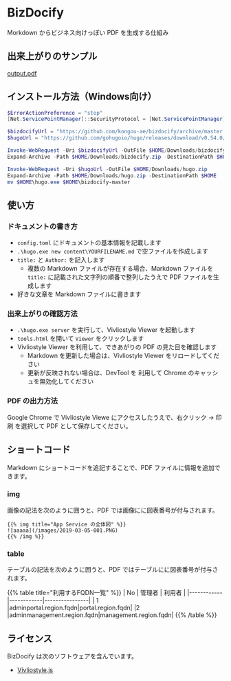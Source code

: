 # BizDocify

Morkdown からビジネス向けっぽい PDF を生成する仕組み

## 出来上がりのサンプル

[output.pdf](https://github.com/kongou-ae/bizdocify/raw/master/sample/output.pdf)

## インストール方法（Windows向け）

```powershell
$ErrorActionPreference = "stop"
[Net.ServicePointManager]::SecurityProtocol = [Net.ServicePointManager]::SecurityProtocol -bor [Net.SecurityProtocolType]::Tls12

$bizdocifyUrl = "https://github.com/kongou-ae/bizdocify/archive/master.zip"
$hugoUrl = "https://github.com/gohugoio/hugo/releases/download/v0.54.0/hugo_extended_0.54.0_Windows-64bit.zip"

Invoke-WebRequest -Uri $bizdocifyUrl -OutFile $HOME/Downloads/bizdocify.zip
Expand-Archive -Path $HOME/Downloads/bizdocify.zip -DestinationPath $HOME

Invoke-WebRequest -Uri $hugoUrl -OutFile $HOME/Downloads/hugo.zip
Expand-Archive -Path $HOME/Downloads/hugo.zip -DestinationPath $HOME
mv $HOME\hugo.exe $HOME\bizdocify-master
```

## 使い方

### ドキュメントの書き方

- `config.toml` にドキュメントの基本情報を記載します
- `.\hugo.exe new content\YOURFILENAME.md` で空ファイルを作成します
- `title:` と `Author:` を記入します
    - 複数の Markdown ファイルが存在する場合、Markdown ファイルを `title:` に記載された文字列の順番で整列したうえで PDF ファイルを生成します
- 好きな文章を Markdown ファイルに書きます

### 出来上がりの確認方法

- `.\hugo.exe server` を実行して、Vivliostyle Viewer を起動します
- `tools.html` を開いて `Viewer` をクリックします
- Vivliostyle Viewer を利用して、できあがりの PDF の見た目を確認します
    - Markdown を更新した場合は、Vivliostyle Viewer をリロードしてください
    - 更新が反映されない場合は、DevTool を 利用して Chrome のキャッシュを無効化してください

### PDF の出力方法

Google Chrome で Vivliostyle Viewe にアクセスしたうえで、右クリック → 印刷 を選択して PDF として保存してください。

## ショートコード

Markdown にショートコードを追記することで、PDF ファイルに情報を追加できます。

### img

画像の記法を次のように囲うと、PDF では画像にに図表番号が付与されます。

```
{{% img title="App Service の全体図" %}}
![aaaaa](/images/2019-03-05-001.PNG)
{{% /img %}}
```

### table

テーブルの記法を次のように囲うと、PDF ではテーブルにに図表番号が付与されます。

{{% table  title="利用するFQDN一覧" %}}
| No | 管理者 | 利用者 |
|------------|------------|----------------|
| 1 |adminportal.region.fqdn|portal.region.fqdn|
|2 |adminmanagement.region.fqdn|management.region.fqdn|
{{% /table %}}

## ライセンス

BizDocify は次のソフトウェアを含んでいます。

- [Vivliostyle.js](https://github.com/vivliostyle/vivliostyle.js)
